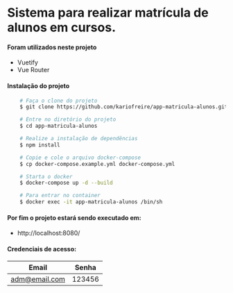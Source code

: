 # Sistema para realizar matrícula de alunos em cursos.

#### Foram utilizados neste projeto
- Vuetify
- Vue Router

#### Instalação do projeto

```sh
    # Faça o clone do projeto
    $ git clone https://github.com/kariofreire/app-matricula-alunos.git

    # Entre no diretório do projeto
    $ cd app-matricula-alunos

    # Realize a instalação de dependências
    $ npm install

    # Copie e cole o arquivo docker-compose
    $ cp docker-compose.example.yml docker-compose.yml

    # Starta o docker
    $ docker-compose up -d --build

    # Para entrar no container
    $ docker exec -it app-matricula-alunos /bin/sh
```

#### Por fim o projeto estará sendo executado em:

- http://localhost:8080/

#### Credenciais de acesso:

| Email | Senha |
|---|---|
| adm@email.com | 123456 |